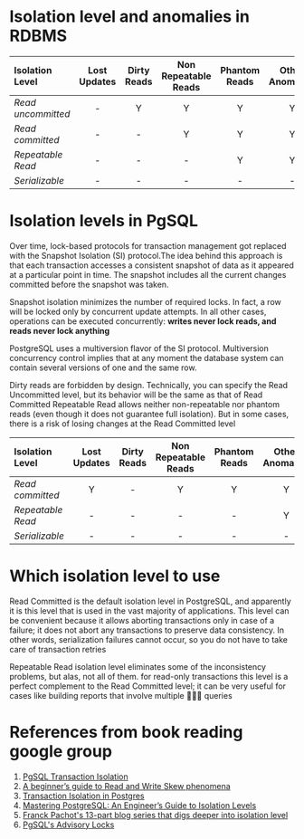 # Isolation level and anomalies in RDBMS
| Isolation Level   | Lost Updates  | Dirty Reads   | Non Repeatable Reads  | Phantom Reads | Other Anomalies   |
| :---              | :----:        | :----:        | :----:                | :----:        | :----:            |
| *Read uncommitted*| -             | Y             | Y                     | Y             | Y                 |
| *Read committed*  | -             | -             | Y                     | Y             | Y                 |
| *Repeatable Read* | -             | -             | -                     | Y             | Y                 |
| *Serializable*    | -             | -             | -                     | -             | -                 |

# Isolation levels in PgSQL
Over time, lock-based protocols for transaction management got replaced with the Snapshot Isolation (SI) protocol.The idea behind this approach is that each transaction accesses a consistent snapshot of data as it appeared at a particular point in time. The snapshot includes all the current changes committed before the snapshot was taken. 

Snapshot isolation minimizes the number of required locks. In fact, a row will be locked only by concurrent update attempts. In all other cases, operations can be executed concurrently: **writes never lock reads, and reads never lock anything**

PostgreSQL uses a multiversion flavor of the SI protocol. Multiversion concurrency control implies that at any moment the database system can contain several versions of one and the same row.

Dirty reads are forbidden by design. Technically, you can specify the Read Uncommitted level, but its behavior will be the same as that of Read Committed
Repeatable Read allows neither non-repeatable nor phantom reads (even though it does not guarantee full isolation). But in some cases, there is a risk of losing changes at the Read Committed level

| Isolation Level   | Lost Updates  | Dirty Reads   | Non Repeatable Reads  | Phantom Reads | Other Anomalies   |
| :---              | :----:        | :----:        | :----:                | :----:        | :----:            |
| *Read committed*  | Y             | -             | Y                     | Y             | Y                 |
| *Repeatable Read* | -             | -             | -                     | -             | Y                 |
| *Serializable*    | -             | -             | -                     | -             | -                 |

# Which isolation level to use
Read Committed is the default isolation level in PostgreSQL, and apparently it is this level that is used in the vast majority of applications. This level can be convenient because it allows aborting transactions only in case of a failure; it does not abort any transactions to preserve data consistency. In other words, serialization failures cannot occur, so you do not have to take care of transaction retries

Repeatable Read isolation level eliminates some of the inconsistency problems, but alas, not all of them. for read-only transactions this level is a perfect complement to the Read Committed level; it can be very useful for cases like building reports that involve multiple 􀔯􀔭􀔨 queries

# References from book reading google group
1. [PgSQL Transaction Isolation](https://www.postgresql.org/docs/14/transaction-iso.html)
2. [A beginner’s guide to Read and Write Skew phenomena](https://vladmihalcea.com/a-beginners-guide-to-read-and-write-skew-phenomena/)
3. [Transaction Isolation in Postgres](https://medium.com/@darora8/transaction-isolation-in-postgres-ec4d34a65462)
4. [Mastering PostgreSQL: An Engineer’s Guide to Isolation Levels](https://medium.com/@golang.learner.amazing/mastering-postgresql-an-engineers-guide-to-isolation-levels-8b8b2ad65b3f)
5. [ Franck Pachot's 13-part blog series that digs deeper into isolation level](https://dev.to/franckpachot/series/25468)
6. [PgSQL's Advisory Locks](https://www.postgresql.org/docs/current/explicit-locking.html#ADVISORY-LOCKS)

